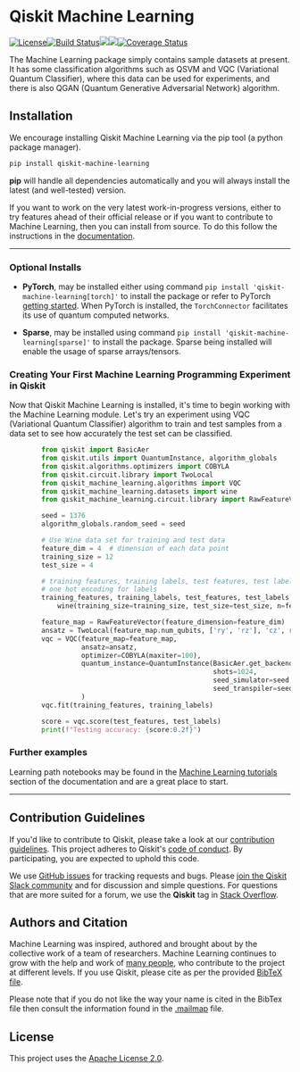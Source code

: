 # Qiskit Machine Learning

[![License](https://img.shields.io/github/license/Qiskit/qiskit-machine-learning.svg?style=popout-square)](https://opensource.org/licenses/Apache-2.0)<!--- long-description-skip-begin -->[![Build Status](https://github.com/Qiskit/qiskit-machine-learning/workflows/Machine%20Learning%20Unit%20Tests/badge.svg?branch=main)](https://github.com/Qiskit/qiskit-machine-learning/actions?query=workflow%3A"Machine%20Learning%20Unit%20Tests"+branch%3Amain+event%3Apush)[![](https://img.shields.io/github/release/Qiskit/qiskit-machine-learning.svg?style=popout-square)](https://github.com/Qiskit/qiskit-machine-learning/releases)[![](https://img.shields.io/pypi/dm/qiskit-machine-learning.svg?style=popout-square)](https://pypi.org/project/qiskit-machine-learning/)[![Coverage Status](https://coveralls.io/repos/github/Qiskit/qiskit-machine-learning/badge.svg?branch=main)](https://coveralls.io/github/Qiskit/qiskit-machine-learning?branch=main)<!--- long-description-skip-end -->

The Machine Learning package simply contains sample datasets at present. It has some
classification algorithms such as QSVM and VQC (Variational Quantum Classifier), where this data
can be used for experiments, and there is also QGAN (Quantum Generative Adversarial Network)
algorithm.

## Installation

We encourage installing Qiskit Machine Learning via the pip tool (a python package manager).

```bash
pip install qiskit-machine-learning
```

**pip** will handle all dependencies automatically and you will always install the latest
(and well-tested) version.

If you want to work on the very latest work-in-progress versions, either to try features ahead of
their official release or if you want to contribute to Machine Learning, then you can install from source.
To do this follow the instructions in the
 [documentation](https://qiskit.org/documentation/machine-learning/getting_started.html#installation).


----------------------------------------------------------------------------------------------------

### Optional Installs

* **PyTorch**, may be installed either using command `pip install 'qiskit-machine-learning[torch]'` to install the
  package or refer to PyTorch [getting started](https://pytorch.org/get-started/locally/). When PyTorch
  is installed, the `TorchConnector` facilitates its use of quantum computed networks.

* **Sparse**, may be installed using command `pip install 'qiskit-machine-learning[sparse]'` to install the
  package. Sparse being installed will enable the usage of sparse arrays/tensors.

### Creating Your First Machine Learning Programming Experiment in Qiskit

Now that Qiskit Machine Learning is installed, it's time to begin working with the Machine Learning module.
Let's try an experiment using VQC (Variational Quantum Classifier) algorithm to
train and test samples from a data set to see how accurately the test set can
be classified.

```python
        from qiskit import BasicAer
        from qiskit.utils import QuantumInstance, algorithm_globals
        from qiskit.algorithms.optimizers import COBYLA
        from qiskit.circuit.library import TwoLocal
        from qiskit_machine_learning.algorithms import VQC
        from qiskit_machine_learning.datasets import wine
        from qiskit_machine_learning.circuit.library import RawFeatureVector

        seed = 1376
        algorithm_globals.random_seed = seed

        # Use Wine data set for training and test data
        feature_dim = 4  # dimension of each data point
        training_size = 12
        test_size = 4

        # training features, training labels, test features, test labels as np.array,
        # one hot encoding for labels
        training_features, training_labels, test_features, test_labels = \
            wine(training_size=training_size, test_size=test_size, n=feature_dim)

        feature_map = RawFeatureVector(feature_dimension=feature_dim)
        ansatz = TwoLocal(feature_map.num_qubits, ['ry', 'rz'], 'cz', reps=3)
        vqc = VQC(feature_map=feature_map,
                  ansatz=ansatz,
                  optimizer=COBYLA(maxiter=100),
                  quantum_instance=QuantumInstance(BasicAer.get_backend('statevector_simulator'),
                                                   shots=1024,
                                                   seed_simulator=seed,
                                                   seed_transpiler=seed)
                  )
        vqc.fit(training_features, training_labels)

        score = vqc.score(test_features, test_labels)
        print(f"Testing accuracy: {score:0.2f}")
```

### Further examples

Learning path notebooks may be found in the
[Machine Learning tutorials](https://qiskit.org/documentation/machine-learning/tutorials/index.html) section
of the documentation and are a great place to start.

----------------------------------------------------------------------------------------------------

## Contribution Guidelines

If you'd like to contribute to Qiskit, please take a look at our
[contribution guidelines](https://github.com/Qiskit/qiskit-machine-learning/blob/main/CONTRIBUTING.md).
This project adheres to Qiskit's [code of conduct](https://github.com/Qiskit/qiskit-machine-learning/blob/main/CODE_OF_CONDUCT.md).
By participating, you are expected to uphold this code.

We use [GitHub issues](https://github.com/Qiskit/qiskit-machine-learning/issues) for tracking requests and bugs. Please
[join the Qiskit Slack community](https://ibm.co/joinqiskitslack)
and for discussion and simple questions.
For questions that are more suited for a forum, we use the **Qiskit** tag in [Stack Overflow](https://stackoverflow.com/questions/tagged/qiskit).

## Authors and Citation

Machine Learning was inspired, authored and brought about by the collective work of a team of researchers.
Machine Learning continues to grow with the help and work of
[many people](https://github.com/Qiskit/qiskit-machine-learning/graphs/contributors), who contribute
to the project at different levels.
If you use Qiskit, please cite as per the provided
[BibTeX file](https://github.com/Qiskit/qiskit/blob/master/Qiskit.bib).

Please note that if you do not like the way your name is cited in the BibTex file then consult
the information found in the [.mailmap](https://github.com/Qiskit/qiskit-machine-learning/blob/main/.mailmap)
file.

## License

This project uses the [Apache License 2.0](https://github.com/Qiskit/qiskit-machine-learning/blob/main/LICENSE.txt).
